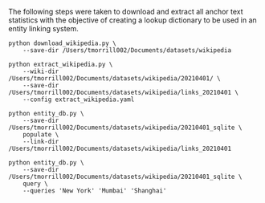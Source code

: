 The following steps were taken to download and extract all anchor text statistics with the objective of creating a lookup dictionary to be used in an entity linking system.

```
python download_wikipedia.py \
    --save-dir /Users/tmorrill002/Documents/datasets/wikipedia

python extract_wikipedia.py \
    --wiki-dir /Users/tmorrill002/Documents/datasets/wikipedia/20210401/ \
    --save-dir /Users/tmorrill002/Documents/datasets/wikipedia/links_20210401 \
    --config extract_wikipedia.yaml

python entity_db.py \
    --save-dir /Users/tmorrill002/Documents/datasets/wikipedia/20210401_sqlite \
    populate \
    --link-dir /Users/tmorrill002/Documents/datasets/wikipedia/links_20210401

python entity_db.py \
    --save-dir /Users/tmorrill002/Documents/datasets/wikipedia/20210401_sqlite \
    query \
    --queries 'New York' 'Mumbai' 'Shanghai'
```